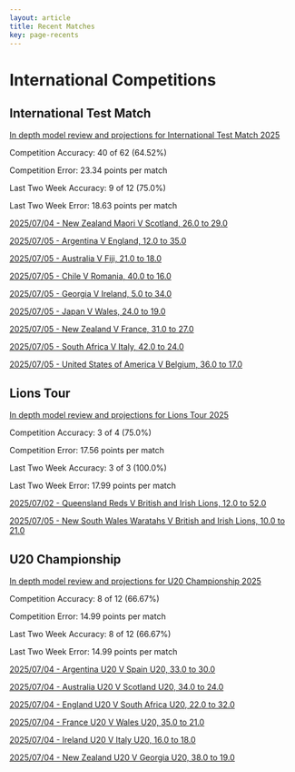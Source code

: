 ```yaml
---  
layout: article  
title: Recent Matches  
key: page-recents  
---
```

# International Competitions

## International Test Match


[In depth model review and projections for International Test Match 2025](comp_files/International_Test_Match_2025)

Competition Accuracy: 40 of 62 (64.52%)

Competition Error: 23.34 points per match

Last Two Week Accuracy: 9 of 12 (75.0%)

Last Two Week Error: 18.63 points per match

[2025/07/04 - New Zealand Maori V Scotland, 26.0 to 29.0](reviews\2025-07-04-NewZealandMaori_V_Scotland)

[2025/07/05 - Argentina V England, 12.0 to 35.0](reviews\2025-07-05-Argentina_V_England)

[2025/07/05 - Australia V Fiji, 21.0 to 18.0](reviews\2025-07-05-Australia_V_Fiji)

[2025/07/05 - Chile V Romania, 40.0 to 16.0](reviews\2025-07-05-Chile_V_Romania)

[2025/07/05 - Georgia V Ireland, 5.0 to 34.0](reviews\2025-07-05-Georgia_V_Ireland)

[2025/07/05 - Japan V Wales, 24.0 to 19.0](reviews\2025-07-05-Japan_V_Wales)

[2025/07/05 - New Zealand V France, 31.0 to 27.0](reviews\2025-07-05-NewZealand_V_France)

[2025/07/05 - South Africa V Italy, 42.0 to 24.0](reviews\2025-07-05-SouthAfrica_V_Italy)

[2025/07/05 - United States of America V Belgium, 36.0 to 17.0](reviews\2025-07-05-UnitedStatesofAmerica_V_Belgium)
## Lions Tour


[In depth model review and projections for Lions Tour 2025](comp_files/Lions_Tour_2025)

Competition Accuracy: 3 of 4 (75.0%)

Competition Error: 17.56 points per match

Last Two Week Accuracy: 3 of 3 (100.0%)

Last Two Week Error: 17.99 points per match

[2025/07/02 - Queensland Reds V British and Irish Lions, 12.0 to 52.0](reviews\2025-07-02-QueenslandReds_V_BritishandIrishLions)

[2025/07/05 - New South Wales Waratahs V British and Irish Lions, 10.0 to 21.0](reviews\2025-07-05-NewSouthWalesWaratahs_V_BritishandIrishLions)
## U20 Championship


[In depth model review and projections for U20 Championship 2025](comp_files/U20_Championship_2025)

Competition Accuracy: 8 of 12 (66.67%)

Competition Error: 14.99 points per match

Last Two Week Accuracy: 8 of 12 (66.67%)

Last Two Week Error: 14.99 points per match

[2025/07/04 - Argentina U20 V Spain U20, 33.0 to 30.0](reviews\2025-07-04-ArgentinaU20_V_SpainU20)

[2025/07/04 - Australia U20 V Scotland U20, 34.0 to 24.0](reviews\2025-07-04-AustraliaU20_V_ScotlandU20)

[2025/07/04 - England U20 V South Africa U20, 22.0 to 32.0](reviews\2025-07-04-EnglandU20_V_SouthAfricaU20)

[2025/07/04 - France U20 V Wales U20, 35.0 to 21.0](reviews\2025-07-04-FranceU20_V_WalesU20)

[2025/07/04 - Ireland U20 V Italy U20, 16.0 to 18.0](reviews\2025-07-04-IrelandU20_V_ItalyU20)

[2025/07/04 - New Zealand U20 V Georgia U20, 38.0 to 19.0](reviews\2025-07-04-NewZealandU20_V_GeorgiaU20)